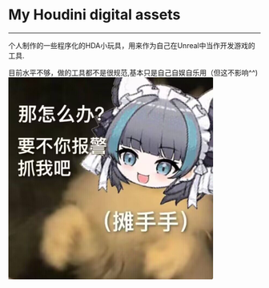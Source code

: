 # My Houdini digital assets
---
个人制作的一些程序化的HDA小玩具，用来作为自己在Unreal中当作开发游戏的工具.


目前水平不够，做的工具都不是很规范,基本只是自己自娱自乐用（但这不影响^^)
![](images/2022-10-01-04-05-32.png)
